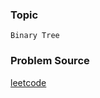 ### Topic

    Binary Tree

### Problem Source

[leetcode](https://leetcode.com/problems/second-minimum-node-in-a-binary-tree/description/)
